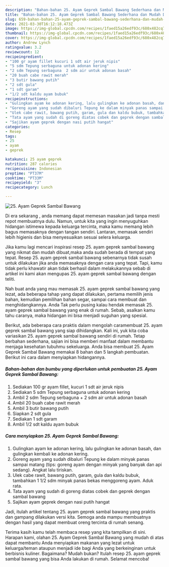 ```yaml
---
description: "Bahan-bahan 25. Ayam Geprek Sambal Bawang Sederhana dan Mudah Dibuat"
title: "Bahan-bahan 25. Ayam Geprek Sambal Bawang Sederhana dan Mudah Dibuat"
slug: 659-bahan-bahan-25-ayam-geprek-sambal-bawang-sederhana-dan-mudah-dibuat
date: 2021-03-30T16:12:18.473Z
image: https://img-global.cpcdn.com/recipes/1faed15a26edf93c/680x482cq70/25-ayam-geprek-sambal-bawang-foto-resep-utama.jpg
thumbnail: https://img-global.cpcdn.com/recipes/1faed15a26edf93c/680x482cq70/25-ayam-geprek-sambal-bawang-foto-resep-utama.jpg
cover: https://img-global.cpcdn.com/recipes/1faed15a26edf93c/680x482cq70/25-ayam-geprek-sambal-bawang-foto-resep-utama.jpg
author: Andrew Lynch
ratingvalue: 3.2
reviewcount: 12
recipeingredient:
- "100 gr ayam fillet kucuri 1 sdt air jeruk nipis"
- "5 sdm Tepung serbaguna untuk adonan kering"
- "2 sdm Tepung serbaguna  2 sdm air untuk adonan basah"
- "20 buah cabe rawit merah"
- "3 butir bawang putih"
- "2 sdt gula"
- "1 sdt garam"
- "1/2 sdt kaldu ayam bubuk"
recipeinstructions:
- "Gulingkan ayam ke adonan kering, lalu gulingkan ke adonan basah, dan gulingkan kembali ke adonan kering."
- "Goreng ayam yang sudah dibaluri Tepung ke dalam minyak panas sampai matang (tips: goreng ayam dengan minyak yang banyak dan api sedang). Angkat lalu tiriskan."
- "Ulek cabe rawit, bawang putih, garam, gula dan kaldu bubuk, tambahkan 1 1/2 sdm minyak panas bekas menggoreng ayam. Aduk rata."
- "Tata ayam yang sudah di goreng diatas cobek dan geprek dengan sambal bawang"
- "Sajikan ayam geprek dengan nasi putih hangat"
categories:
- Resep
tags:
- 25
- ayam
- geprek

katakunci: 25 ayam geprek 
nutrition: 287 calories
recipecuisine: Indonesian
preptime: "PT37M"
cooktime: "PT33M"
recipeyield: "3"
recipecategory: Lunch

---
```



![25. Ayam Geprek Sambal Bawang](https://img-global.cpcdn.com/recipes/1faed15a26edf93c/680x482cq70/25-ayam-geprek-sambal-bawang-foto-resep-utama.jpg)

Di era  sekarang , anda memang dapat memesan masakan jadi tanpa mesti repot membuatnya dulu. Namun, untuk kita yang ingin menyuguhkan hidangan istimewa kepada keluarga tercinta, maka kamu memang lebih bagus memasaknya dengan tangan sendiri. Lantaran, memasak sendiri lebih higienis dan bisa menyesuaikan sesuai selera keluarga.

Jika kamu lagi mencari inspirasi resep 25. ayam geprek sambal bawang yang nikmat dan mudah dibuat,maka anda sudah berada di tempat yang tepat. Resep 25. ayam geprek sambal bawang  sebenarnya tidak susah untuk dilakukan jika anda memasaknya dengan cara yang tepat. Tapi, kamu tidak perlu khawatir akan tidak berhasil dalam melakukannya 
sebab di artikel ini kami akan mengupas 25. ayam geprek sambal bawang dengan teliti.  



Nah buat anda yang mau memasak 25. ayam geprek sambal bawang yang lezat, ada beberapa tahap yang dapat dilakukan, pertama memilih jenis bahan, kemudian pemilihan bahan segar, sampai cara membuat dan menghidangkannya. Anda Tak perlu pusing kalau hendak memasak 25. ayam geprek sambal bawang yang enak di rumah. Sebab, asalkan kamu  tahu caranya, maka hidangan ini bisa menjadi suguhan yang spesial.

Berikut, ada beberapa cara praktis  dalam mengolah caramembuat 25. ayam geprek sambal bawang yang siap dihidangkan. Kali ini, yuk kita coba variasikan 25. ayam geprek sambal bawang sendiri di rumah. Tetap berbahan sederhana, sajian ini bisa memberi manfaat dalam membantu menjaga kesehatan tubuhmu sekeluarga. Anda bisa membuat 25. Ayam Geprek Sambal Bawang memakai 8 bahan dan 5 langkah pembuatan. Berikut ini cara dalam menyiapkan hidangannya.

<!--inarticleads1-->

##### Bahan-bahan dan bumbu yang diperlukan untuk pembuatan 25. Ayam Geprek Sambal Bawang:

1. Sediakan 100 gr ayam fillet, kucuri 1 sdt air jeruk nipis
1. Sediakan 5 sdm Tepung serbaguna untuk adonan kering
1. Ambil 2 sdm Tepung serbaguna + 2 sdm air untuk adonan basah
1. Ambil 20 buah cabe rawit merah
1. Ambil 3 butir bawang putih
1. Siapkan 2 sdt gula
1. Sediakan 1 sdt garam
1. Ambil 1/2 sdt kaldu ayam bubuk




<!--inarticleads2-->

##### Cara menyiapkan 25. Ayam Geprek Sambal Bawang:

1. Gulingkan ayam ke adonan kering, lalu gulingkan ke adonan basah, dan gulingkan kembali ke adonan kering.
1. Goreng ayam yang sudah dibaluri Tepung ke dalam minyak panas sampai matang (tips: goreng ayam dengan minyak yang banyak dan api sedang). Angkat lalu tiriskan.
1. Ulek cabe rawit, bawang putih, garam, gula dan kaldu bubuk, tambahkan 1 1/2 sdm minyak panas bekas menggoreng ayam. Aduk rata.
1. Tata ayam yang sudah di goreng diatas cobek dan geprek dengan sambal bawang
1. Sajikan ayam geprek dengan nasi putih hangat




Jadi, itulah artikel tentang  25. ayam geprek sambal bawang  yang praktis dan gampang dilakukan versi kita. Semoga anda mampu membuatnya dengan hasil yang dapat membuat oreng tercinta di rumah senang. 

Terima kasih kamu telah membaca resep yang kita tampilkan di sini. Harapan kami, olahan  25. Ayam Geprek Sambal Bawang yang mudah di atas dapat membantu Anda menyiapkan makanan yang lezat untuk keluarga/teman ataupun menjadi ide bagi Anda yang berkeinginan untuk berbisnis kuliner. Bagaimana? Mudah bukan? Itulah resep 25. ayam geprek sambal bawang yang bisa Anda lakukan di rumah. Selamat mencoba!

